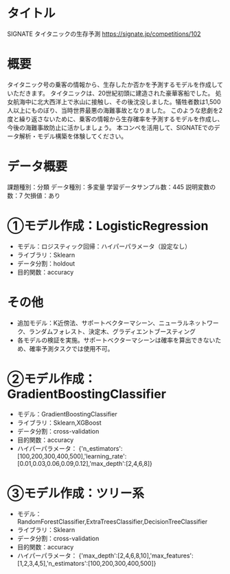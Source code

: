 # タイトル
SIGNATE タイタニックの生存予測
https://signate.jp/competitions/102

# 概要
タイタニック号の乗客の情報から、生存したか否かを予測するモデルを作成していただきます。
タイタニックは、20世紀初頭に建造された豪華客船でした。
処女航海中に北大西洋上で氷山に接触し、その後沈没しました。犠牲者数は1,500人以上にものぼり、当時世界最悪の海難事故となりました。
このような悲劇を2度と繰り返さないために、乗客の情報から生存確率を予測するモデルを作成し、今後の海難事故防止に活かしましょう。
本コンペを活用して、SIGNATEでのデータ解析・モデル構築を体験してください。

# データ概要
課題種別：分類
データ種別：多変量
学習データサンプル数：445
説明変数の数：7
欠損値：あり


# ①モデル作成：LogisticRegression
- モデル：ロジスティック回帰：ハイパーパラメータ（設定なし）
- ライブラリ：Sklearn
- データ分割：holdout
- 目的関数：accuracy 

# その他
- 追加モデル：K近傍法、サポートベクターマシーン、ニューラルネットワーク、ランダムフォレスト、決定木、グラディエントブースティング
- 各モデルの検証を実施。サポートベクターマシーンは確率を算出できないため、確率予測タスクでは使用不可。

# ②モデル作成：GradientBoostingClassifier
- モデル：GradientBoostingClassifier
- ライブラリ：Sklearn,XGBoost
- データ分割：cross-validation
- 目的関数：accuracy
- ハイパーパラメータ： {'n_estimators':[100,200,300,400,500],'learning_rate':[0.01,0.03,0.06,0.09,0.12],'max_depth':[2,4,6,8]}

# ③モデル作成：ツリー系
- モデル：RandomForestClassifier,ExtraTreesClassifier,DecisionTreeClassifier
- ライブラリ：Sklearn
- データ分割：cross-validation
- 目的関数：accuracy
- ハイパーパラメータ： {'max_depth':[2,4,6,8,10],'max_features':[1,2,3,4,5],'n_estimators':[100,200,300,400,500]}